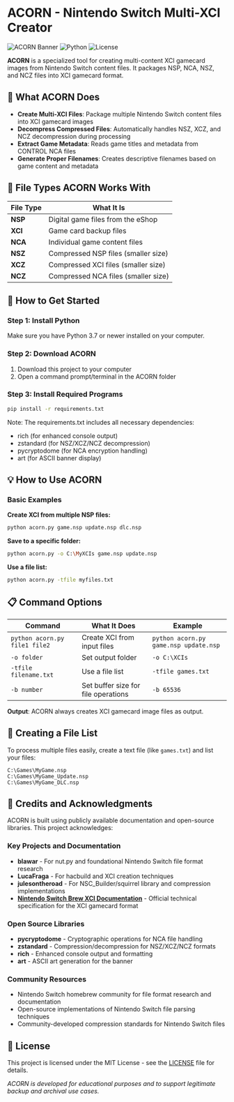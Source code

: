 # ACORN - Nintendo Switch Multi-XCI Creator

![ACORN Banner](https://img.shields.io/badge/ACORN-Nintendo%20Switch%20Toolkit-blue)
![Python](https://img.shields.io/badge/Python-3.7%2B-green)
![License](https://img.shields.io/badge/License-MIT-green)

**ACORN** is a specialized tool for creating multi-content XCI gamecard images from Nintendo Switch content files. It packages NSP, NCA, NSZ, and NCZ files into XCI gamecard format.

## 🎯 What ACORN Does

- **Create Multi-XCI Files**: Package multiple Nintendo Switch content files into XCI gamecard images
- **Decompress Compressed Files**: Automatically handles NSZ, XCZ, and NCZ decompression during processing
- **Extract Game Metadata**: Reads game titles and metadata from CONTROL NCA files
- **Generate Proper Filenames**: Creates descriptive filenames based on game content and metadata

## 📁 File Types ACORN Works With

| File Type | What It Is |
|-----------|------------|
| **NSP** | Digital game files from the eShop |
| **XCI** | Game card backup files |
| **NCA** | Individual game content files |
| **NSZ** | Compressed NSP files (smaller size) |
| **XCZ** | Compressed XCI files (smaller size) |
| **NCZ** | Compressed NCA files (smaller size) |

## 🚀 How to Get Started

### Step 1: Install Python
Make sure you have Python 3.7 or newer installed on your computer.

### Step 2: Download ACORN
1. Download this project to your computer
2. Open a command prompt/terminal in the ACORN folder

### Step 3: Install Required Programs
```bash
pip install -r requirements.txt
```

Note: The requirements.txt includes all necessary dependencies:
- rich (for enhanced console output)
- zstandard (for NSZ/XCZ/NCZ decompression)
- pycryptodome (for NCA encryption handling)
- art (for ASCII banner display)

## 💡 How to Use ACORN

### Basic Examples

**Create XCI from multiple NSP files:**
```bash
python acorn.py game.nsp update.nsp dlc.nsp
```

**Save to a specific folder:**
```bash
python acorn.py -o C:\MyXCIs game.nsp update.nsp
```

**Use a file list:**
```bash
python acorn.py -tfile myfiles.txt
```

## 📋 Command Options

| Command | What It Does | Example |
|---------|--------------|----------|
| `python acorn.py file1 file2` | Create XCI from input files | `python acorn.py game.nsp update.nsp` |
| `-o folder` | Set output folder | `-o C:\XCIs` |
| `-tfile filename.txt` | Use a file list | `-tfile games.txt` |
| `-b number` | Set buffer size for file operations | `-b 65536` |

**Output**: ACORN always creates XCI gamecard image files as output.



## 📝 Creating a File List

To process multiple files easily, create a text file (like `games.txt`) and list your files:
```
C:\Games\MyGame.nsp
C:\Games\MyGame_Update.nsp
C:\Games\MyGame_DLC.nsp
```

## 🙏 Credits and Acknowledgments

ACORN is built using publicly available documentation and open-source libraries. This project acknowledges:

### Key Projects and Documentation
- **blawar** - For nut.py and foundational Nintendo Switch file format research
- **LucaFraga** - For hacbuild and XCI creation techniques
- **julesontheroad** - For NSC_Builder/squirrel library and compression implementations
- **[Nintendo Switch Brew XCI Documentation](https://switchbrew.org/wiki/XCI)** - Official technical specification for the XCI gamecard format

### Open Source Libraries
- **pycryptodome** - Cryptographic operations for NCA file handling
- **zstandard** - Compression/decompression for NSZ/XCZ/NCZ formats
- **rich** - Enhanced console output and formatting
- **art** - ASCII art generation for the banner

### Community Resources
- Nintendo Switch homebrew community for file format research and documentation
- Open-source implementations of Nintendo Switch file parsing techniques
- Community-developed compression standards for Nintendo Switch files

## 📄 License

This project is licensed under the MIT License - see the [LICENSE](LICENSE) file for details.

*ACORN is developed for educational purposes and to support legitimate backup and archival use cases.*
